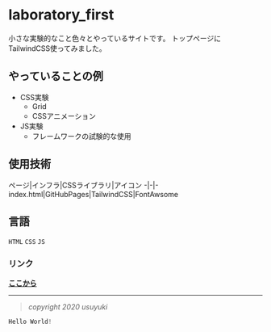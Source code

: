 # **laboratory_first**

小さな実験的なこと色々とやっているサイトです。
トップページにTailwindCSS使ってみました。

## やっていることの例

- CSS実験
  - Grid
  - CSSアニメーション
- JS実験
  - フレームワークの試験的な使用

## 使用技術
ページ|インフラ|CSSライブラリ|アイコン
-|-|-
index.html|GitHubPages|TailwindCSS|FontAwsome

## 言語
`HTML` `CSS` `JS`

### リンク

[**ここから**](https://usuyuki.github.io/laboratory_first/)

---

>*copyright 2020 usuyuki*

```php
Hello World!
```
